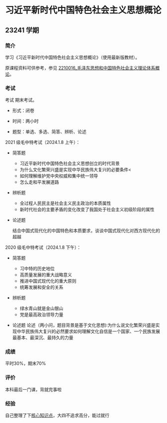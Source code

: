 # 习近平新时代中国特色社会主义思想概论

## 23241 学期

### 简介

学习《习近平新时代中国特色社会主义思想概论》（使用最新版教材）。

原课程资料可供参考，参见 [2210016_毛泽东思想和中国特色社会主义理论体系概论](../2210016_毛泽东思想和中国特色社会主义理论体系概论/)。

### 考试
考试
期末考试。

- 形式：闭卷

- 时间：两小时

- 题型：单选、多选、简答、辨析、论述

2021 级毛中特考试（2024.1.8 上午）：

- 简答题
  - 习近平新时代中国特色社会主义思想创立的时代背景
  - 为什么文化繁荣兴盛是实现中华民族伟大复兴的必要条件<
  - 如何理解维护党中央权威和集中统一领导
  - 怎么走和平发展道路

- 辨析题
  - 全过程人民民主是社会主义民主政治的本质属性
  - 新时代社会的主要矛盾的变化改变了我国处于社会主义初级阶段的属性


- 论述题

  结合中国式现代化的中国特色和本质要求，谈谈中国式现代化对西方现代化的超越

2020 级毛中特考试（2024.1.8 下午）：

- 简答题
  - 习中特的历史地位
  - 高质量发展的重大战略意义
  - 推进中国式现代化的重大原则
  - 统筹发展和安全的关系

- 辨析题
  - 绿水青山就是金山银山
  - 党是最高政治领导力量
- 论述题
  论述（两小问，题目背景是基于文化思想)∶为什么说文化繁荣兴盛是实现中华民族伟大复兴的必然要求如何理解文化自信是一个国家、一个民族发展最基本、最深沉、最持久的力量

### 成绩

平时30%，期末70%

### 评价

本科最后一门课，背就完事啦

### 经验
自己整理了下[核心知识点](https://zhuanlan.zhihu.com/p/676690239)，大四不追求高分，能过就行
